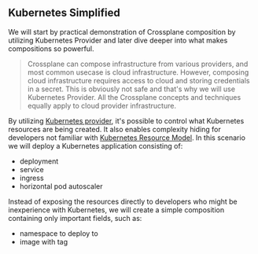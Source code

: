 ## Kubernetes Simplified

We will start by practical demonstration of Crossplane composition by utilizing
Kubernetes Provider and later dive deeper into what makes compositions so
powerful.

> Crossplane can compose infrastructure from various providers, and most common
> usecase is cloud infrastructure. However, composing cloud infrastructure
> requires access to cloud and storing credentials in a secret. This is
> obviously not safe and that's why we will use Kubernetes Provider. All the
> Crossplane concepts and techniques equally apply to cloud provider
> infrastructure.

By utilizing
[Kubernetes provider](https://github.com/crossplane-contrib/provider-kubernetes),
it's possible to control what Kubernetes resources are being created. It also
enables complexity hiding for developers not familiar with
[Kubernetes Resource Model](https://github.com/Kubernetes/design-proposals-archive/blob/main/architecture/resource-management.md).
In this scenario we will deploy a Kubernetes application consisting of:

- deployment
- service
- ingress
- horizontal pod autoscaler

Instead of exposing the resources directly to developers who might be
inexperience with Kubernetes, we will create a simple composition containing
only important fields, such as:

- namespace to deploy to
- image with tag

